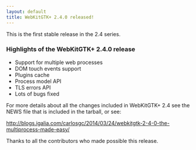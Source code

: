 ```yaml
---
layout: default
title: WebKitGTK+ 2.4.0 released!
---
```


This is the first stable release in the 2.4 series.

### Highlights of the WebKitGTK+ 2.4.0 release

 - Support for multiple web processes
 - DOM touch events support
 - Plugins cache
 - Process model API
 - TLS errors API
 - Lots of bugs fixed

For more details about all the changes included in WebKitGTK+ 2.4 see
the NEWS file that is included in the tarball, or see:

<http://blogs.igalia.com/carlosgc/2014/03/24/webkitgtk-2-4-0-the-multiprocess-made-easy/>

Thanks to all the contributors who made possible this release.
